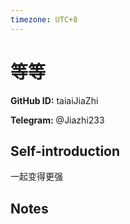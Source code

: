 ```yaml
---
timezone: UTC+8
---
```


# 等等

**GitHub ID:** taiaiJiaZhi

**Telegram:** @Jiazhi233

## Self-introduction

一起变得更强

## Notes

<!-- Content_START -->


<!-- Content_END -->
